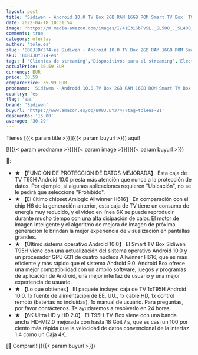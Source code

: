 ```yaml
---
layout: post
title: 'Sidiwen - Android 10.0 TV Box 2GB RAM 16GB ROM Smart TV Box  T95H Allwinner H616 Quad-Core 2020 6K TV Box con 64bit  H.265  3D  2.4G WiFi  10 / 100M Ethernet  etc.'
date: 2022-04-18 10:31:54
image: 'https://m.media-amazon.com/images/I/41E3iGbPVSL._SL500_._SL400_.jpg'
comments: true
category: ofertas
author: 'tole.es'
slug: 'B08JJDYJ74-es Sidiwen - Android 10.0 TV Box 2GB RAM 16GB ROM Smart TV...'
sku: 'B08JJDYJ74-es'
tags: [ 'Clientes de streaming','Dispositivos para el streaming','Electrónica','Equipos de audio y Hi-Fi','sidiwen','smart','tv','🇪🇸', ]
actualPrice: 30.59 EUR
currency: EUR
price: 30.59
comparePrice: 35.99 EUR
prodname: 'Sidiwen - Android 10.0 TV Box 2GB RAM 16GB ROM Smart TV Box  T95H Allwinner H616 Quad-Core 2020 6K TV Box con 64bit  H.265  3D  2.4G WiFi  10 / 100M Ethernet  etc.'
country: 'es'
flag: '🇪🇸'
brand: 'Sidiwen'
buyurl: 'https://www.amazon.es/dp/B08JJDYJ74/?tag=tolees-21'
descuento: '15.00'
average: '30.29'
---
```


Tienes [{{< param title >}}]({{< param buyurl >}}) aqui!

[![{{< param prodname >}}]({{< param image >}})]({{< param buyurl >}})

🔎:

- ★ 【FUNCIÓN DE PROTECCIÓN DE DATOS MEJORADA】 Esta caja de TV T95H Android 10.0 presta más atención que nunca a la protección de datos. Por ejemplo, si algunas aplicaciones requieren "Ubicación", no se le pedirá que seleccione "Prohibido".
- ★ 【El último chipset Amlogic Allwinner H616】 En comparación con el chip H6 de la generación anterior, esta caja de TV tiene un consumo de energía muy reducido, y el video en línea 6K se puede reproducir durante mucho tiempo con una alta disipación de calor. El motor de imagen inteligente y el algoritmo de mejora de imagen de próxima generación le brindan la mejor experiencia de visualización en pantallas grandes.
- ★ 【Último sistema operativo Android 10.0】 El Smart TV Box Sidiwen T95H viene con una actualización del sistema operativo Android 10.0 y un procesador GPU G31 de cuatro núcleos Allwinner H616, que es más eficiente y más rápido que el sistema Android 9.0. Android Box ofrece una mejor compatibilidad con un amplio software, juegos y programas de aplicación de Android, una mejor interfaz de usuario y una mejor experiencia de usuario.
- ★ 【Lo que obtienes】 El paquete incluye: caja de TV 1xT95H Android 10.0, 1x fuente de alimentación de EE. UU., 1x cable HD, 1x control remoto (baterías no incluidas), 1x manual de usuario. Para preguntas, por favor contáctenos. Te ayudaremos a resolverlo en 24 horas.
- ★ 【6K Ultra HD y HD 2.0】 El T95H-TV-Box viene con una banda ancha HD-MI2.0 mejorada con hasta 18 Gbit / s, que es casi un 100 por ciento más rápida que la velocidad de datos convencional de la interfaz 1.4 como un Caja 4K.

[🛒 Comprar!!!]({{< param buyurl >}})

